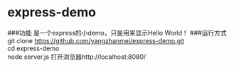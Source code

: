 # express-demo
###功能
是一个express的小demo，只是用来显示Hello World！
###运行方式
git clone https://github.com/yangzhanmei/express-demo.git<br/>
cd express-demo<br/>
node server.js
打开浏览器http://localhost:8080/
